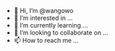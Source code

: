 - 👋 Hi, I’m @wangowo
- 👀 I’m interested in ...
- 🌱 I’m currently learning ...
- 💞️ I’m looking to collaborate on ...
- 📫 How to reach me ...

<!---
wangowo/wangowo is a ✨ special ✨ repository because its `README.md` (this file) appears on your GitHub profile.
You can click the Preview link to take a look at your changes.
--->
